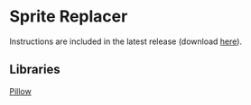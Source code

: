 # Sprite Replacer
Instructions are included in the latest release (download [here](https://github.com/Ursi/SB-Sprite-Replacer/releases/latest)).
## Libraries
[Pillow](https://pillow.readthedocs.io)
